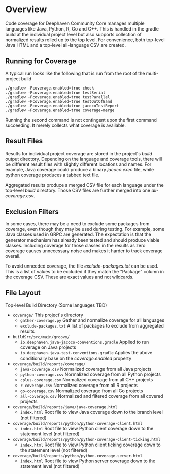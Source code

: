# Overview

Code coverage for Deephaven Community Core manages multiple languages like Java, Python, R, Go and C++. This is handled in the gradle build at the individual project level but also supports collection of normalized results rolled up to the top level. For convenience, both top-level Java HTML and a top-level all-language CSV are created.

## Running for Coverage

A typical run looks like the following that is run from the root of the multi-project build
```
./gradlew -Pcoverage.enabled=true check
./gradlew -Pcoverage.enabled=true testSerial
./gradlew -Pcoverage.enabled=true testParallel
./gradlew -Pcoverage.enabled=true testOutOfBand
./gradlew -Pcoverage.enabled=true jacocoTestReport
./gradlew -Pcoverage.enabled=true coverage-merge
```
Running the second command is not contingent upon the first command succeeding. It merely collects what coverage is available.

## Result Files

Results for individual project coverage are stored in the project's _build_ output directory. Depending on the language and coverage tools, there will be different result files with slightly different locations and names. For example, Java coverage could produce a binary _jacoco.exec_ file, while python coverage produces a tabbed text file.

Aggregated results produce a merged CSV file for each language under the top-level _build_ directory. Those CSV files are further merged into one _all-coverage.csv_.

## Exclusion Filters

In some cases, there may be a need to exclude some packages from coverage, even though they may be used during testing. For example, some Java classes used in GRPC are generated. The expectation is that the generator mechanism has already been tested and should produce viable classes. Including coverage for those classes in the results as zero coverage causes unnecessary noise and makes it harder to track coverage overall.

To avoid unneeded coverage, the file _exclude-packages.txt_ can be used. This is a list of values to be excluded if they match the "Package" column in the coverage CSV. These are exact values and not wildcards.

## File Layout

Top-level Build Directory (Some languages TBD)
- `coverage/` This project's directory
  - `gather-coverage.py` Gather and normalize coverage for all languages
  - `exclude-packages.txt` A list of packages to exclude from aggregated results
- `buildSrc/src/main/groovy/`
  - `io.deephaven.java-jacoco-conventions.gradle` Applied to run coverage on Java projects
  - `io.deephaven.java-test-conventions.gradle` Applies the above conditionally base on the _coverage.enabled_ property
- `coverage/build/reports/coverage/`
  - `java-coverage.csv` Normalized coverage from all Java projects
  - `python-coverage.csv` Normalized coverage from all Python projects
  - `cplus-coverage.csv` Normalized coverage from all C++ projects
  - `r-coverage.csv` Normalized coverage from all R projects
  - `go-coverage.csv` Normalized coverage from all Go projects
  - `all-coverage.csv` Normalized and filtered coverage from all covered projects
- `coverage/build/reports/java/java-coverage.html`
  - `index.html` Root file to view Java coverage down to the branch level (not filtered)
- `coverage/build/reports/python/python-coverage-client.html`
  - `index.html` Root file to view Python client coverage down to the statement level (not filtered)
- `coverage/build/reports/python/python-coverage-client-ticking.html`
  - `index.html` Root file to view Python client ticking coverage down to the statement level (not filtered)
- `coverage/build/reports/python/python-coverage-server.html`
  - `index.html` Root file to view Python server coverage down to the statement level (not filtered)
